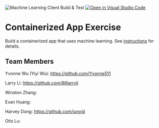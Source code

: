 ![Machine Learning Client Build & Test](https://github.com/software-students-fall2022/containerized-app-exercise-team3/actions/workflows/ml-client.yaml/badge.svg)
[![Open in Visual Studio Code](https://classroom.github.com/assets/open-in-vscode-c66648af7eb3fe8bc4f294546bfd86ef473780cde1dea487d3c4ff354943c9ae.svg)](https://classroom.github.com/online_ide?assignment_repo_id=9334538&assignment_repo_type=AssignmentRepo)
# Containerized App Exercise

Build a containerized app that uses machine learning. See [instructions](./instructions.md) for details.

## Team Members
Yvonne Wu (Yiyi Wu): https://github.com/Yvonne511

Larry Li: https://github.com/86larryli

Winston Zhang: 

Evan Huang: 

Harvey Dong: https://github.com/junyid

Otis Lu: 

